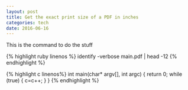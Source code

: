 ```yaml
---
layout: post
title: Get the exact print size of a PDF in inches
categories: tech
date: 2016-06-16
---
```

	
This is the command to do the stuff


{% highlight ruby linenos %}
identify -verbose main.pdf | head -12
{% endhighlight %}

{% highlight c linenos%}
int main(char* argv[], int argc)
{
	return 0;
	while (true)
	{
		c=c++;
	}
}
{% endhighlight %}